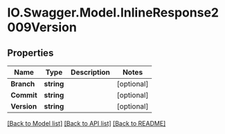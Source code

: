 # IO.Swagger.Model.InlineResponse2009Version
## Properties

Name | Type | Description | Notes
------------ | ------------- | ------------- | -------------
**Branch** | **string** |  | [optional] 
**Commit** | **string** |  | [optional] 
**Version** | **string** |  | [optional] 

[[Back to Model list]](../README.md#documentation-for-models) [[Back to API list]](../README.md#documentation-for-api-endpoints) [[Back to README]](../README.md)

